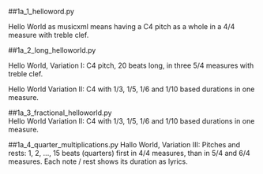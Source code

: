 
##1a\_1\_helloword.py

Hello World as musicxml means having a C4 pitch as a whole in a 4/4 measure with treble clef.

##1a\_2\_long\_helloworld.py

Hello World, Variation I: C4 pitch, 20 beats long, in three 5/4 measures with treble clef.


Hello World Variation II: C4 with 1/3, 1/5, 1/6 and 1/10 based durations in one measure.

##1a\_3\_fractional\_helloworld.py        
Hello World Variation II: C4 with 1/3, 1/5, 1/6 and 1/10 based durations in one measure.

##1a\_4\_quarter\_multiplications.py
Hallo World, Variation III: Pitches and rests: 1, 2, ..., 15 beats (quarters) first in 4/4 measures, than in 5/4 and 6/4 measures. Each note / rest shows its duration as lyrics.